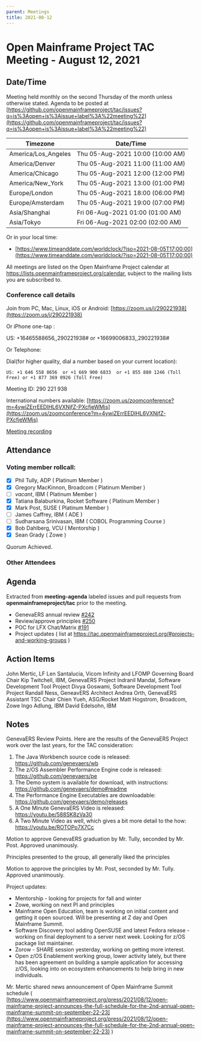 ```yaml
---
parent: Meetings
title: 2021-08-12
---
```


# Open Mainframe Project TAC Meeting - August 12, 2021

## Date/Time

Meeting held monthly on the second Thursday of the month unless otherwise stated. Agenda to be posted at [https://github.com/openmainframeproject/tac/issues?q=is%3Aopen+is%3Aissue+label%3A%22meeting%22](https://github.com/openmainframeproject/tac/issues?q=is%3Aopen+is%3Aissue+label%3A%22meeting%22)

| Timezone | Date/Time |
|----------|-----------|
| America/Los_Angeles | Thu 05-Aug-2021 10:00 (10:00 AM) |
| America/Denver | Thu 05-Aug-2021 11:00 (11:00 AM) |
| America/Chicago | Thu 05-Aug-2021 12:00 (12:00 PM) |
| America/New_York | Thu 05-Aug-2021 13:00 (01:00 PM) |
| Europe/London | Thu 05-Aug-2021 18:00 (06:00 PM) |
| Europe/Amsterdam | Thu 05-Aug-2021 19:00 (07:00 PM) |
| Asia/Shanghai | Fri 06-Aug-2021 01:00 (01:00 AM) |
| Asia/Tokyo | Fri 06-Aug-2021 02:00 (02:00 AM) |

Or in your local time:
* [https://www.timeanddate.com/worldclock/?iso=2021-08-05T17:00:00](https://www.timeanddate.com/worldclock/?iso=2021-08-05T17:00:00) 

All meetings are listed on the Open Mainframe Project calendar at https://lists.openmainframeproject.org/calendar, subject to the mailing lists you are subscribed to.

### Conference call details

Join from PC, Mac, Linux, iOS or Android: [https://zoom.us/j/290221938](https://zoom.us/j/290221938)

Or iPhone one-tap :

US: +16465588656,,290221938#  or +16699006833,,290221938#

Or Telephone:

Dial(for higher quality, dial a number based on your current location):

    US: +1 646 558 8656  or +1 669 900 6833  or +1 855 880 1246 (Toll Free) or +1 877 369 0926 (Toll Free)

Meeting ID: 290 221 938

International numbers available: [https://zoom.us/zoomconference?m=4ywiZErrEEDIHL6VXNjfZ-PXcfjeWMjs](https://zoom.us/zoomconference?m=4ywiZErrEEDIHL6VXNjfZ-PXcfjeWMjs)

[Meeting recording](https://drive.google.com/drive/folders/13tFBM50RIUGw6ZB-kyb0vcDEA1NMvBTB?usp=sharing)

## Attendance

### Voting member rollcall:

- [x] Phil Tully, ADP ( Platinum Member )
- [x] Gregory MacKinnon, Broadcom ( Platinum Member )
- [ ] _vacant_, IBM ( Platinum Member )
- [x] Tatiana Balaburkina, Rocket Software ( Platinum Member )
- [x] Mark Post, SUSE ( Platinum Member )
- [ ] James Caffrey, IBM ( ADE )
- [ ] Sudharsana Srinivasan, IBM ( COBOL Programming Course )
- [x] Bob Dahlberg, VCU ( Mentorship )
- [x] Sean Grady ( Zowe )

Quorum Achieved.

### Other Attendees


## Agenda

Extracted from **meeting-agenda** labeled issues and pull requests from **openmainframeproject/tac** prior to the meeting.

* GenevaERS annual review [#242](https://github.com/openmainframeproject/tac/issues/242)
* Review/approve principles [#250](https://github.com/openmainframeproject/tac/issues/250)
* POC for LFX Chat/Matrix [#191](https://github.com/openmainframeproject/tac/issues/191)
* Project updates ( list at https://tac.openmainframeproject.org/#projects-and-working-groups )

## Action Items

John Mertic, LF
Len Santalucia, Vicom Infinity and LFOMP Governing Board Chair
Kip Twitchell, IBM, GenevaERS Project
Indranil Mandal, Software Development Tool Project
Divya Goswami, Software Development Tool Project
Randall Ness, GeneavERS Architect
Andrea Orth, GenevaERS Assistant TSC Chair
Chien Yueh, ASG/Rocket
Matt Hogstrom, Broadcom, Zowe
Ingo Adlung, IBM
David Edelsohn, IBM

## Notes

GenevaERS Review Points.  Here are the results of the GenevaERS Project work over the last years, for the TAC consideration:

1. The Java Workbench source code is released:  https://github.com/genevaers/wb
2. The z/OS Assembler Performance Engine code is released:  https://github.com/genevaers/pe
3. The Demo system is available for download, with instructions:  https://github.com/genevaers/demo#readme
4. The Performance Engine Executables are downloadable:  https://github.com/genevaers/demo/releases
5. A One Minute GenevaERS Video is released:  https://youtu.be/588SK8zVa30
6. A Two Minute Video as well, which gives a bit more detail to the how:  https://youtu.be/ROTOPo7X7Cc

Motion to approve GenevaERS graduation by Mr. Tully, seconded by Mr. Post. Approved unanimously.

Principles presented to the group, all generally liked the principles

Motion to approve the principles by Mr. Post, seconded by Mr. Tully. Approved unanimously.

Project updates:

* Mentorship - looking for projects for fall and winter
* Zowe, working on next PI and principles
* Mainframe Open Education, team is working on initial content and getting it open sourced. Will be presenting at Z day and Open Mainframe Summit.
* Software Discovery tool adding OpenSUSE and latest Fedora release - working on final deployment to a server next week. Looking for z/OS package list maintainer.
* Zorow - SHARE session yesterday, working on getting more interest.
* Open z/OS Enablement working group, lower activity lately, but there has been agreement on building a sample application for accessing z/OS, looking into on ecosystem enhancements to help bring in new individuals.

Mr. Mertic shared news announcement of Open Mainframe Summit schedule ( [https://www.openmainframeproject.org/press/2021/08/12/open-mainframe-project-announces-the-full-schedule-for-the-2nd-annual-open-mainframe-summit-on-september-22-23](https://www.openmainframeproject.org/press/2021/08/12/open-mainframe-project-announces-the-full-schedule-for-the-2nd-annual-open-mainframe-summit-on-september-22-23) )
